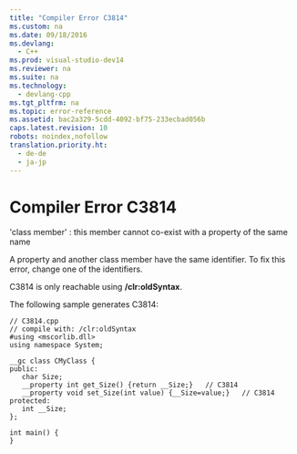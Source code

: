 ```yaml
---
title: "Compiler Error C3814"
ms.custom: na
ms.date: 09/18/2016
ms.devlang: 
  - C++
ms.prod: visual-studio-dev14
ms.reviewer: na
ms.suite: na
ms.technology: 
  - devlang-cpp
ms.tgt_pltfrm: na
ms.topic: error-reference
ms.assetid: bac2a329-5cdd-4092-bf75-233ecbad056b
caps.latest.revision: 10
robots: noindex,nofollow
translation.priority.ht: 
  - de-de
  - ja-jp
---
```

# Compiler Error C3814
'class member' : this member cannot co-exist with a property of the same name  
  
 A property and another class member have the same identifier. To fix this error, change one of the identifiers.  
  
 C3814 is only reachable using **/clr:oldSyntax**.  
  
 The following sample generates C3814:  
  
```  
// C3814.cpp  
// compile with: /clr:oldSyntax  
#using <mscorlib.dll>  
using namespace System;  
  
__gc class CMyClass {  
public:  
   char Size;  
   __property int get_Size() {return __Size;}   // C3814  
   __property void set_Size(int value) {__Size=value;}   // C3814  
protected:  
   int __Size;  
};  
  
int main() {  
}  
```